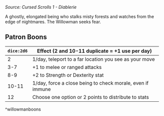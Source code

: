 _Source: Cursed Scrolls 1 - Diablerie_

A ghostly, elongated being who stalks misty forests and watches from the edge of nightmares. The Willowman seeks fear.

## Patron Boons

| `dice:2d6` | Effect (2 and 10-11 duplicate = +1 use per day)            |
| ---------- | ---------------------------------------------------------- |
| 2          | 1/day, teleport to a far location you see as your move     |
| 3-7        | +1 to melee or ranged attacks                              |
| 8-9        | +2 to Strength or Dexterity stat                           |
| 10-11      | 1/day, force a close being to check morale, even if immune |
| 12         | Choose one option or 2 points to distribute to stats       | 
^willowmanboons
